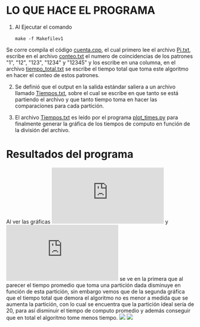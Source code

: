 LO QUE HACE EL PROGRAMA
=======================

1. Al Ejecutar el comando
	```console
	make -f Makefilev1
	```
Se corre compila el código [cuenta.cpp](./cuenta.cpp), el cual primero lee el archivo [Pi.txt](./Pi.txt), escribe en el archivo [conteo.txt](./conteo.txt) el numero de coincidencias de los patrones "1", "12", "123", "1234" y "12345" y los escribe en una columna, en el archivo [tiempo_total.txt](./tiempo_total.txt) se escribe el tiempo total que toma este algoritmo en hacer el conteo de estos patrones.


2. Se definió que el output en la salida estándar saliera a un archivo llamado [Tiempos.txt](./Tiempos.txt), sobre el cual se escribe en que tanto se está partiendo el archivo y que tanto tiempo toma en hacer las comparaciones para cada partición.

3. El archivo [Tiempos.txt](./Tiempos.txt) es leído por el programa [plot_times.py](./plot_times.py) para finalmente generar la gráfica de los tiempos de computo en función de la división del archivo.

Resultados del programa
=======================

Al ver las gráficas ![Grafica del tiempo](https://github.com/JoseMontanaC/Metodos_Computacionales/blob/master/JoseAlejandroMontana_Ejercicio26/Grafica_tiempo.pdf) y ![Gráfica del tiempo total](https://github.com/JoseMontanaC/Metodos_Computacionales/blob/master/JoseAlejandroMontana_Ejercicio26/Graf_tiempo_total.pdf) se ve en la primera que al parecer el tiempo promedio que toma una partición dada disminuye en función de esta partición, sin embargo vemos que de la segunda gráfica que el tiempo total que demora el algoritmo no es menor a medida que se aumenta la partición, con lo cual se encuentra que la partición ideal sería de 20, para así disminuir el tiempo de computo promedio y además conseguir que en total el algoritmo tome menos tiempo.
<img src="https://github.com/JoseMontanaC/Metodos_Computacionales/files/2564056/Graf_tiempo_total.pdf" width="45%"></img> <img src="https://github.com/JoseMontanaC/Metodos_Computacionales/files/2564057/Grafica_tiempo.pdf" width="45%"></img> 
